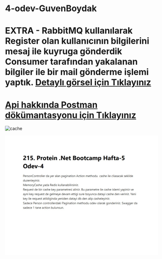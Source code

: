 # 4-odev-GuvenBoydak

# EXTRA - RabbitMQ kullanılarak Register olan kullanıcının bilgilerini mesaj ile kuyruga gönderdik Consumer tarafından yakalanan bilgiler ile bir mail gönderme işlemi yaptık. [Detaylı görsel için Tıklayınız](https://i.hizliresim.com/656g4ou.png) 

#  [Api hakkında Postman dökümantasyonu için Tıklayınız](https://documenter.getpostman.com/view/15763755/UzdxzS5r) 

![cache](final_62ead7cd00771d00a85a1b1a_707883.gif)

![ödev](Web%20yakalama_3-8-2022_154956_.jpeg)
 
